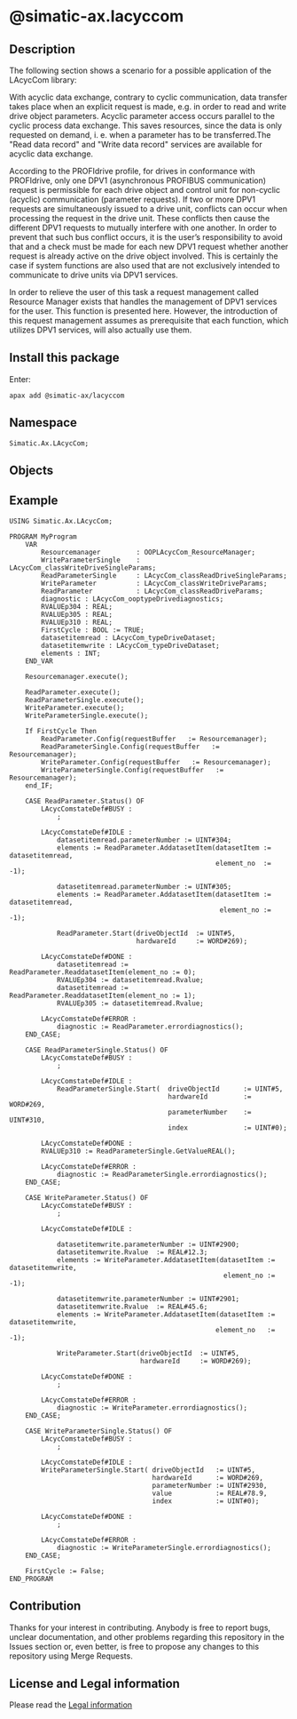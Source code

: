 # @simatic-ax.lacyccom

## Description

The following section shows a scenario for a possible application of the LAcycCom
library:

With acyclic data exchange, contrary to cyclic communication, data transfer takes place when an explicit request is made, e.g. in order to read and write drive object parameters. Acyclic parameter access occurs parallel to the cyclic process data exchange. This saves resources, since the data is only requested on demand, i. e. when a parameter has to be transferred.The "Read data record" and "Write data record" services are available for acyclic data exchange.

According to the PROFIdrive profile, for drives in conformance with PROFIdrive, only one DPV1 (asynchronous PROFIBUS communication) request is permissible for each drive object and control unit for non-cyclic (acyclic) communication (parameter requests). If two or more DPV1 requests are simultaneously issued to a drive unit, conflicts can occur when processing the request in the drive unit. These conflicts then cause the different DPV1 requests to mutually interfere with one another. In order to prevent that such bus conflict occurs, it is the user’s responsibility to avoid that and a check must be made for each new DPV1 request whether another request is already active on the drive object involved. This is certainly the case if system functions are also used that are not exclusively intended to communicate to drive units via DPV1 services.

In order to relieve the user of this task a request management called Resource Manager exists that handles the management of DPV1 services for the user. This function is presented here. However, the introduction of this request management assumes as prerequisite that each function, which utilizes DPV1 services, will also actually use them.

## Install this package

Enter:

```cli
apax add @simatic-ax/lacyccom
```

## Namespace

```iec-st
Simatic.Ax.LAcycCom;
```

## Objects

## Example

```cli
USING Simatic.Ax.LAcycCom;

PROGRAM MyProgram
    VAR
        Resourcemanager         : OOPLAcycCom_ResourceManager;
        WriteParameterSingle    : LAcycCom_classWriteDriveSingleParams;
        ReadParameterSingle     : LAcycCom_classReadDriveSingleParams;
        WriteParameter          : LAcycCom_classWriteDriveParams;
        ReadParameter           : LAcycCom_classReadDriveParams;
        diagnostic : LAcycCom_ooptypeDrivediagnostics;
        RVALUEp304 : REAL;
        RVALUEp305 : REAL;
        RVALUEp310 : REAL;
        FirstCycle : BOOL := TRUE;
        datasetitemread : LAcycCom_typeDriveDataset;
        datasetitemwrite : LAcycCom_typeDriveDataset;
        elements : INT;
    END_VAR

    Resourcemanager.execute();

    ReadParameter.execute();
    ReadParameterSingle.execute();
    WriteParameter.execute();
    WriteParameterSingle.execute();

    If FirstCycle Then
        ReadParameter.Config(requestBuffer   := Resourcemanager);
        ReadParameterSingle.Config(requestBuffer   := Resourcemanager);
        WriteParameter.Config(requestBuffer   := Resourcemanager);
        WriteParameterSingle.Config(requestBuffer   := Resourcemanager);
    end_IF;

    CASE ReadParameter.Status() OF
        LAcycComstateDef#BUSY :
            ;

        LAcycComstateDef#IDLE :
            datasetitemread.parameterNumber := UINT#304;
            elements := ReadParameter.AddatasetItem(datasetItem := datasetitemread,
                                                    element_no  := -1);

            datasetitemread.parameterNumber := UINT#305;
            elements := ReadParameter.AddatasetItem(datasetItem := datasetitemread,
                                                     element_no := -1);

            ReadParameter.Start(driveObjectId  := UINT#5,
                                hardwareId     := WORD#269);

        LAcycComstateDef#DONE :
            datasetitemread := ReadParameter.ReaddatasetItem(element_no := 0);
            RVALUEp304 := datasetitemread.Rvalue;
            datasetitemread := ReadParameter.ReaddatasetItem(element_no := 1);
            RVALUEp305 := datasetitemread.Rvalue;

        LAcycComstateDef#ERROR :
            diagnostic := ReadParameter.errordiagnostics();
    END_CASE;

    CASE ReadParameterSingle.Status() OF
        LAcycComstateDef#BUSY :
            ;

        LAcycComstateDef#IDLE :
            ReadParameterSingle.Start(  driveObjectId      := UINT#5,
                                        hardwareId         := WORD#269,
                                        parameterNumber    := UINT#310,
                                        index              := UINT#0);

        LAcycComstateDef#DONE :
        RVALUEp310 := ReadParameterSingle.GetValueREAL();

        LAcycComstateDef#ERROR :
            diagnostic := ReadParameterSingle.errordiagnostics();
    END_CASE;

    CASE WriteParameter.Status() OF
        LAcycComstateDef#BUSY :
            ;

        LAcycComstateDef#IDLE :

            datasetitemwrite.parameterNumber := UINT#2900;
            datasetitemwrite.Rvalue  := REAL#12.3;
            elements := WriteParameter.AddatasetItem(datasetItem := datasetitemwrite,
                                                      element_no := -1);

            datasetitemwrite.parameterNumber := UINT#2901;
            datasetitemwrite.Rvalue  := REAL#45.6;
            elements := WriteParameter.AddatasetItem(datasetItem := datasetitemwrite,
                                                    element_no   := -1);

            WriteParameter.Start(driveObjectId  := UINT#5,
                                 hardwareId     := WORD#269);

        LAcycComstateDef#DONE :
            ;

        LAcycComstateDef#ERROR :
            diagnostic := WriteParameter.errordiagnostics();
    END_CASE;

    CASE WriteParameterSingle.Status() OF
        LAcycComstateDef#BUSY :
            ;

        LAcycComstateDef#IDLE :
        WriteParameterSingle.Start( driveObjectId   := UINT#5,
                                    hardwareId      := WORD#269,
                                    parameterNumber := UINT#2930,
                                    value           := REAL#78.9,
                                    index           := UINT#0);

        LAcycComstateDef#DONE :
            ;

        LAcycComstateDef#ERROR :
            diagnostic := WriteParameterSingle.errordiagnostics();
    END_CASE;

    FirstCycle := False;
END_PROGRAM
```

## Contribution

Thanks for your interest in contributing. Anybody is free to report bugs, unclear documentation, and other problems regarding this repository in the Issues section or, even better, is free to propose any changes to this repository using Merge Requests.

## License and Legal information

Please read the [Legal information](LICENSE.md)
